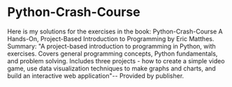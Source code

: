 # Python-Crash-Course

Here is my solutions for the exercises in the book:
Python-Crash-Course A Hands-On, Project-Based Introduction to Programming by Eric Matthes.
Summary: "A project-based introduction to programming in Python, with exercises. Covers general
programming concepts, Python fundamentals, and problem solving. Includes three projects - how to
create a simple video game, use data visualization techniques to make graphs and charts, and build
an interactive web application"-- Provided by publisher.

